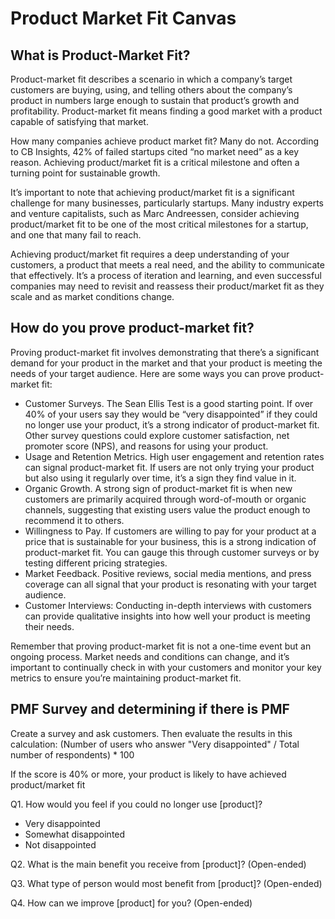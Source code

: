 # Product Market Fit Canvas

## What is Product-Market Fit?

Product-market fit describes a scenario in which a company’s target customers are buying, using, and telling others about the company’s product in numbers large enough to sustain that product’s growth and profitability.
Product-market fit means finding a good market with a product capable of satisfying that market.

How many companies achieve product market fit?
Many do not. According to CB Insights, 42% of failed startups cited “no market need” as a key reason. Achieving product/market fit is a critical milestone and often a turning point for sustainable growth.

It’s important to note that achieving product/market fit is a significant challenge for many businesses, particularly startups. Many industry experts and venture capitalists, such as Marc Andreessen, consider achieving product/market fit to be one of the most critical milestones for a startup, and one that many fail to reach.

Achieving product/market fit requires a deep understanding of your customers, a product that meets a real need, and the ability to communicate that effectively. It’s a process of iteration and learning, and even successful companies may need to revisit and reassess their product/market fit as they scale and as market conditions change.

## How do you prove product-market fit?

Proving product-market fit involves demonstrating that there’s a significant demand for your product in the market and that your product is meeting the needs of your target audience. Here are some ways you can prove product-market fit:

- Customer Surveys. The Sean Ellis Test is a good starting point. If over 40% of your users say they would be “very disappointed” if they could no longer use your product, it’s a strong indicator of product-market fit. Other survey questions could explore customer satisfaction, net promoter score (NPS), and reasons for using your product.
- Usage and Retention Metrics. High user engagement and retention rates can signal product-market fit. If users are not only trying your product but also using it regularly over time, it’s a sign they find value in it.
- Organic Growth. A strong sign of product-market fit is when new customers are primarily acquired through word-of-mouth or organic channels, suggesting that existing users value the product enough to recommend it to others.
- Willingness to Pay. If customers are willing to pay for your product at a price that is sustainable for your business, this is a strong indication of product-market fit. You can gauge this through customer surveys or by testing different pricing strategies.
- Market Feedback. Positive reviews, social media mentions, and press coverage can all signal that your product is resonating with your target audience.
- Customer Interviews: Conducting in-depth interviews with customers can provide qualitative insights into how well your product is meeting their needs.

Remember that proving product-market fit is not a one-time event but an ongoing process. Market needs and conditions can change, and it’s important to continually check in with your customers and monitor your key metrics to ensure you’re maintaining product-market fit.

## PMF Survey and determining if there is PMF

Create a survey and ask customers.
Then evaluate the results in this calculation:
(Number of users who answer "Very disappointed" / Total number of respondents) \* 100

If the score is 40% or more, your product is likely to have achieved product/market fit

Q1. How would you feel if you could no longer use [product]?

- Very disappointed
- Somewhat disappointed
- Not disappointed

Q2. What is the main benefit you receive from [product]?
(Open-ended)

Q3. What type of person would most benefit from [product]?
(Open-ended)

Q4. How can we improve [product] for you?
(Open-ended)
